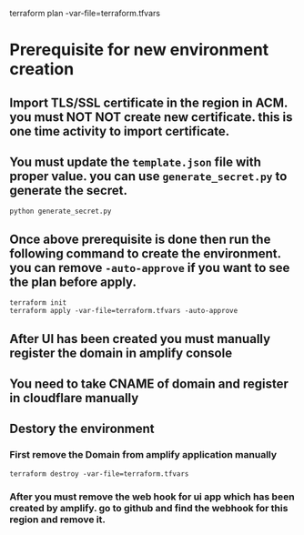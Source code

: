 terraform plan -var-file=terraform.tfvars

# Prerequisite for new environment creation

## Import TLS/SSL certificate in the region in ACM. you must **NOT** **NOT** create new certificate. this is one time activity to import certificate.

## You must update the `template.json` file with proper value. you can use `generate_secret.py` to generate the secret.

```
python generate_secret.py

```

## Once above prerequisite is done then run the following command to create the environment. you can remove `-auto-approve` if you want to see the plan before apply.

```
terraform init
terraform apply -var-file=terraform.tfvars -auto-approve
```

## After UI has been created you must manually register the domain in amplify console

## You need to take CNAME of domain and register in cloudflare manually

## Destory the environment

### First remove the Domain from amplify application manually

```
terraform destroy -var-file=terraform.tfvars
```

### After you must remove the web hook for ui app which has been created by amplify. go to github and find the webhook for this region and remove it.
